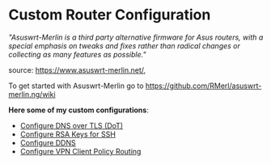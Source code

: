 # Custom Router Configuration

_"Asuswrt-Merlin is a third party alternative firmware for Asus routers, with a special emphasis on tweaks and fixes rather than radical changes or collecting as many features as possible."_

source: https://www.asuswrt-merlin.net/, 

To get started with Asuswrt-Merlin go to https://github.com/RMerl/asuswrt-merlin.ng/wiki

**Here some of my custom configurations**:

* [Configure DNS over TLS (DoT)](dot.md)
* [Configure RSA Keys for SSH](ssh.md)
* [Configure DDNS](ddns.md)
* [Configure VPN Client Policy Routing](vpn.client.md)
